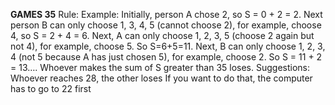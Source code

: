 **********GAMES 35**********
Rule:
Example: Initially, person A chose 2, so S = 0 + 2 = 2.
Next person B can only choose 1, 3, 4, 5 (cannot choose 2), for example, choose 4, so S = 2 + 4 = 6.
Next, A can only choose 1, 2, 3, 5 (choose 2 again but not 4), for example, choose 5. So S=6+5=11.
Next, B can only choose 1, 2, 3, 4 (not 5 because A has just chosen 5), for example, choose 2. So S = 11 + 2 = 13….
Whoever makes the sum of S greater than 35 loses.
Suggestions:
Whoever reaches 28, the other loses
If you want to do that, the computer has to go to 22 first